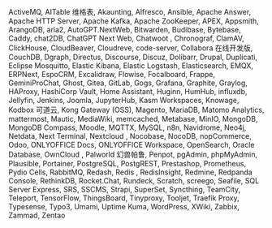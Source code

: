 ActiveMQ, AITable 维格表, Akaunting, Alfresco, Ansible, Apache Answer, Apache HTTP Server, Apache Kafka, Apache ZooKeeper, APEX, Appsmith, ArangoDB, aria2, AutoGPT.NextWeb, Bitwarden, Budibase, Bytebase, Caddy, chat2DB, ChatGPT Next Web, Chatwoot , Chronograf, ClamAV, ClickHouse, CloudBeaver, Cloudreve, code-server, Collabora 在线开发版, CouchDB, Dgraph, Directus, Discourse, Discuz, Dolibarr, Drupal, Duplicati, Eclipse Mosquitto, Elastic Kibana, Elastic Logstash, Elasticsearch, EMQX, ERPNext, EspoCRM, Excalidraw, Flowise, Focalboard, Frappe, GeminiProChat, Ghost, Gitea, GitLab, Gogs, Grafana, Graphite, Graylog, HAProxy, HashiCorp Vault, Home Assistant, Huginn, HumHub, influxdb, Jellyfin, Jenkins, Joomla, JupyterHub, Kasm Workspaces, Knowage, Kodbox 可道云, Kong Gateway (OSS), Magento, MariaDB, Matomo Analytics, mattermost, Mautic, MediaWiki, memcached, Metabase, MinIO, MongoDB, MongoDB Compass, Moodle, MQTTX, MySQL, n8n, Navidrome, Neo4j, Netdata, Next Terminal, Nextcloud , Nocobase, NocoDB, nopCommerce, Odoo, ONLYOFFICE Docs, ONLYOFFICE Workspace, OpenSearch, Oracle Database, OwnCloud , Palworld 幻兽帕鲁, Penpot, pgAdmin, phpMyAdmin, Plausible, Portainer, PostgreSQL, PostgREST, Prestashop, Prometheus, Pydio Cells, RabbitMQ, Redash, Redis , RedisInsight, Redmine, Redpanda Console, RethinkDB, Rocket.Chat, Rundeck, Scratch, screego, Seafile, SQL Server Express, SRS, SSCMS, Strapi, SuperSet, Syncthing, TeamCity, Teleport, TensorFlow, ThingsBoard, Tinyproxy, Tooljet, Traefik Proxy, Typesense, Typo3, Umami, Uptime Kuma, WordPress, XWiki, Zabbix, Zammad, Zentao